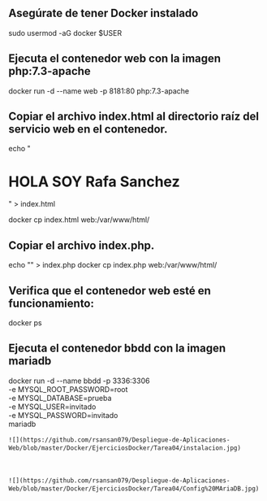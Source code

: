 ## Asegúrate de tener Docker instalado

sudo usermod -aG docker $USER

## Ejecuta el contenedor web con la imagen php:7.3-apache

docker run -d --name web -p 8181:80 php:7.3-apache


##  Copiar el archivo index.html al directorio raíz del servicio web en el contenedor. 

echo "<h1>HOLA SOY Rafa Sanchez</h1>" > index.html

docker cp index.html web:/var/www/html/

## Copiar el archivo index.php. 

echo "<?php phpinfo(); ?>" > index.php
docker cp index.php web:/var/www/html/

## Verifica que el contenedor web esté en funcionamiento:

docker ps

## Ejecuta el contenedor bbdd con la imagen mariadb

docker run -d --name bbdd -p 3336:3306 \
    -e MYSQL_ROOT_PASSWORD=root \
    -e MYSQL_DATABASE=prueba \
    -e MYSQL_USER=invitado \
    -e MYSQL_PASSWORD=invitado \
    mariadb


    ![](https://github.com/rsansan079/Despliegue-de-Aplicaciones-Web/blob/master/Docker/EjerciciosDocker/Tarea04/instalacion.jpg)


    
    ![](https://github.com/rsansan079/Despliegue-de-Aplicaciones-Web/blob/master/Docker/EjerciciosDocker/Tarea04/Config%20MAriaDB.jpg)